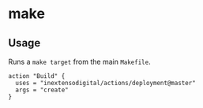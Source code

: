 # make

## Usage

Runs a `make target` from the main `Makefile`.

```
action "Build" {
  uses = "inextensodigital/actions/deployment@master"
  args = "create"
}
```
